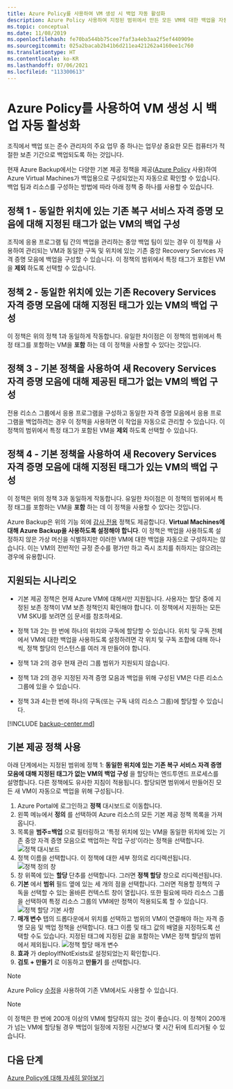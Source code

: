 ```yaml
---
title: Azure Policy를 사용하여 VM 생성 시 백업 자동 활성화
description: Azure Policy 사용하여 지정된 범위에서 만든 모든 VM에 대한 백업을 자동으로 사용하는 방법을 설명하는 문서
ms.topic: conceptual
ms.date: 11/08/2019
ms.openlocfilehash: fe70ba544bb75cee7faf3a4eb3aa2f5ef440909e
ms.sourcegitcommit: 025a2bacab2b41b6d211ea421262a4160ee1c760
ms.translationtype: HT
ms.contentlocale: ko-KR
ms.lasthandoff: 07/06/2021
ms.locfileid: "113300613"
---
```

# <a name="auto-enable-backup-on-vm-creation-using-azure-policy"></a>Azure Policy를 사용하여 VM 생성 시 백업 자동 활성화

조직에서 백업 또는 준수 관리자의 주요 업무 중 하나는 업무상 중요한 모든 컴퓨터가 적절한 보존 기간으로 백업되도록 하는 것입니다.

현재 Azure Backup에서는 다양한 기본 제공 정책을 제공([Azure Policy](../governance/policy/overview.md) 사용)하여 Azure Virtual Machines가 백업용으로 구성되었는지 자동으로 확인할 수 있습니다. 백업 팀과 리소스를 구성하는 방법에 따라 아래 정책 중 하나를 사용할 수 있습니다.

## <a name="policy-1---configure-backup-on-vms-without-a-given-tag-to-an-existing-recovery-services-vault-in-the-same-location"></a>정책 1 - 동일한 위치에 있는 기존 복구 서비스 자격 증명 모음에 대해 지정된 태그가 없는 VM의 백업 구성

조직에 응용 프로그램 팀 간의 백업을 관리하는 중앙 백업 팀이 있는 경우 이 정책을 사용하여 관리되는 VM과 동일한 구독 및 위치에 있는 기존 중앙 Recovery Services 자격 증명 모음에 백업을 구성할 수 있습니다. 이 정책의 범위에서 특정 태그가 포함된 VM을 **제외** 하도록 선택할 수 있습니다.

## <a name="policy-2---configure-backup-on-vms-with-a-given-tag-to-an-existing-recovery-services-vault-in-the-same-location"></a>정책 2 - 동일한 위치에 있는 기존 Recovery Services 자격 증명 모음에 대해 지정된 태그가 있는 VM의 백업 구성
이 정책은 위의 정책 1과 동일하게 작동합니다. 유일한 차이점은 이 정책의 범위에서 특정 태그를 포함하는 VM을 **포함** 하는 데 이 정책을 사용할 수 있다는 것입니다. 

## <a name="policy-3---configure-backup-on-vms-without-a-given-tag-to-a-new-recovery-services-vault-with-a-default-policy"></a>정책 3 - 기본 정책을 사용하여 새 Recovery Services 자격 증명 모음에 대해 제공된 태그가 없는 VM의 백업 구성
전용 리소스 그룹에서 응용 프로그램을 구성하고 동일한 자격 증명 모음에서 응용 프로그램을 백업하려는 경우 이 정책을 사용하면 이 작업을 자동으로 관리할 수 있습니다. 이 정책의 범위에서 특정 태그가 포함된 VM을 **제외** 하도록 선택할 수 있습니다.

## <a name="policy-4---configure-backup-on-vms-with-a-given-tag-to-a-new-recovery-services-vault-with-a-default-policy"></a>정책 4 - 기본 정책을 사용하여 새 Recovery Services 자격 증명 모음에 대해 지정된 태그가 있는 VM의 백업 구성
이 정책은 위의 정책 3과 동일하게 작동합니다. 유일한 차이점은 이 정책의 범위에서 특정 태그를 포함하는 VM을 **포함** 하는 데 이 정책을 사용할 수 있다는 것입니다. 

Azure Backup은 위의 기능 외에 [감사 전용](../governance/policy/concepts/effects.md#audit) 정책도 제공합니다. **Virtual Machines에 대해 Azure Backup을 사용하도록 설정해야 합니다**. 이 정책은 백업을 사용하도록 설정하지 않은 가상 머신을 식별하지만 이러한 VM에 대한 백업을 자동으로 구성하지는 않습니다. 이는 VM의 전반적인 규정 준수를 평가만 하고 즉시 조치를 취하지는 않으려는 경우에 유용합니다.

## <a name="supported-scenarios"></a>지원되는 시나리오

* 기본 제공 정책은 현재 Azure VM에 대해서만 지원됩니다. 사용자는 할당 중에 지정된 보존 정책이 VM 보존 정책인지 확인해야 합니다. 이 정책에서 지원하는 모든 VM SKU를 보려면 [이](./backup-azure-policy-supported-skus.md) 문서를 참조하세요.

* 정책 1과 2는 한 번에 하나의 위치와 구독에 할당할 수 있습니다. 위치 및 구독 전체에서 VM에 대한 백업을 사용하도록 설정하려면 각 위치 및 구독 조합에 대해 하나씩, 정책 할당의 인스턴스를 여러 개 만들어야 합니다.

* 정책 1과 2의 경우 현재 관리 그룹 범위가 지원되지 않습니다.

* 정책 1과 2의 경우 지정된 자격 증명 모음과 백업을 위해 구성된 VM은 다른 리소스 그룹에 있을 수 있습니다.

* 정책 3과 4는한 번에 하나의 구독(또는 구독 내의 리소스 그룹)에 할당할 수 있습니다.

[!INCLUDE [backup-center.md](../../includes/backup-center.md)]

## <a name="using-the-built-in-policies"></a>기본 제공 정책 사용

아래 단계에서는 지정된 범위에 정책 1: **동일한 위치에 있는 기존 복구 서비스 자격 증명 모음에 대해 지정된 태그가 없는 VM의 백업 구성** 을 할당하는 엔드투엔드 프로세스를 설명합니다. 다른 정책에도 유사한 지침이 적용됩니다. 할당되면 범위에서 만들어진 모든 새 VM이 자동으로 백업을 위해 구성됩니다.

1. Azure Portal에 로그인하고 **정책** 대시보드로 이동합니다.
2. 왼쪽 메뉴에서 **정의** 를 선택하여 Azure 리소스의 모든 기본 제공 정책 목록을 가져옵니다.
3. 목록을 **범주=백업** 으로 필터링하고 '특정 위치에 있는 VM을 동일한 위치에 있는 기존 중앙 자격 증명 모음으로 백업하는 작업 구성'이라는 정책을 선택합니다.
![정책 대시보드](./media/backup-azure-auto-enable-backup/policy-dashboard.png)
4. 정책 이름을 선택합니다. 이 정책에 대한 세부 정의로 리디렉션됩니다.
![정책 정의 창](./media/backup-azure-auto-enable-backup/policy-definition-blade.png)
5. 창 위쪽에 있는 **할당** 단추를 선택합니다. 그러면 **정책 할당** 창으로 리디렉션됩니다.
6. **기본** 에서 **범위** 필드 옆에 있는 세 개의 점을 선택합니다. 그러면 적용할 정책의 구독을 선택할 수 있는 올바른 컨텍스트 창이 열립니다. 또한 필요에 따라 리소스 그룹을 선택하여 특정 리소스 그룹의 VM에만 정책이 적용되도록 할 수 있습니다.
![정책 할당 기본 사항](./media/backup-azure-auto-enable-backup/policy-assignment-basics.png)
7. **매개 변수** 탭의 드롭다운에서 위치를 선택하고 범위의 VM이 연결해야 하는 자격 증명 모음 및 백업 정책을 선택합니다. 태그 이름 및 태그 값의 배열을 지정하도록 선택할 수도 있습니다. 지정된 태그에 지정된 값을 포함하는 VM은 정책 할당의 범위에서 제외됩니다.
![정책 할당 매개 변수](./media/backup-azure-auto-enable-backup/policy-assignment-parameters.png)
8. **효과** 가 deployIfNotExists로 설정되었는지 확인합니다.
9. **검토 + 만들기** 로 이동하고 **만들기** 를 선택합니다.

> [!NOTE]
>
> Azure Policy [수정](../governance/policy/how-to/remediate-resources.md)을 사용하여 기존 VM에서도 사용할 수 있습니다.

> [!NOTE]
>
> 이 정책은 한 번에 200개 이상의 VM에 할당하지 않는 것이 좋습니다. 이 정책이 200개가 넘는 VM에 할당될 경우 백업이 일정에 지정된 시간보다 몇 시간 뒤에 트리거될 수 있습니다.

## <a name="next-steps"></a>다음 단계

[Azure Policy에 대해 자세히 알아보기](../governance/policy/overview.md)